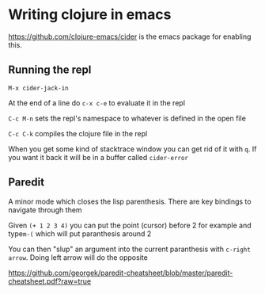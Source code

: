 # Writing clojure in emacs

https://github.com/clojure-emacs/cider is the emacs package for enabling this. 

## Running the repl

`M-x cider-jack-in`

At the end of a line do `c-x c-e` to evaluate it in the repl

`C-c M-n` sets the repl's namespace to whatever is defined in the open file

`C-c C-k` compiles the clojure file in the repl

When you get some kind of stacktrace window you can get rid of it with `q`. If you want it back it will be in a buffer called `cider-error`

## Paredit

A minor mode which closes the lisp parenthesis. There are key bindings to navigate through them

Given `(+ 1 2 3 4)` you can put the point (cursor) before 2 for example and type`m-(` which will put paranthesis around 2

You can then "slup" an argument into the current paranthesis with `c-right arrow`. Doing left arrow will do the opposite

https://github.com/georgek/paredit-cheatsheet/blob/master/paredit-cheatsheet.pdf?raw=true
